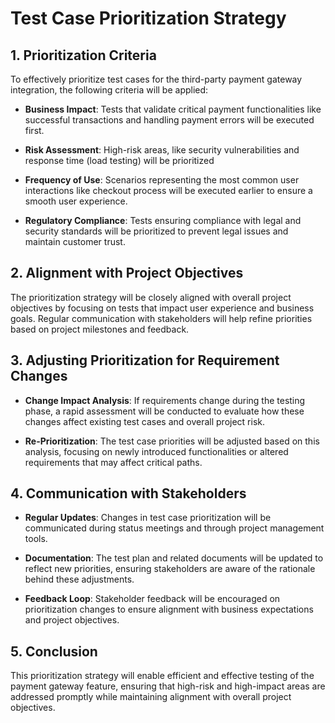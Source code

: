 # Test Case Prioritization Strategy

## 1. Prioritization Criteria
To effectively prioritize test cases for the third-party payment gateway integration, the following criteria will be applied:

- **Business Impact**: Tests that validate critical payment functionalities like successful transactions and handling payment errors will be executed first.

- **Risk Assessment**: High-risk areas, like security vulnerabilities and response time (load testing) will be prioritized

- **Frequency of Use**: Scenarios representing the most common user interactions like checkout process will be executed earlier to ensure a smooth user experience.

- **Regulatory Compliance**: Tests ensuring compliance with legal and security standards will be prioritized to prevent legal issues and maintain customer trust.

## 2. Alignment with Project Objectives
The prioritization strategy will be closely aligned with overall project objectives by focusing on tests that impact user experience and business goals. Regular communication with stakeholders will help refine priorities based on project milestones and feedback.

## 3. Adjusting Prioritization for Requirement Changes
- **Change Impact Analysis**: If requirements change during the testing phase, a rapid assessment will be conducted to evaluate how these changes affect existing test cases and overall project risk.

- **Re-Prioritization**: The test case priorities will be adjusted based on this analysis, focusing on newly introduced functionalities or altered requirements that may affect critical paths.

## 4. Communication with Stakeholders
- **Regular Updates**: Changes in test case prioritization will be communicated during status meetings and through project management tools.

- **Documentation**: The test plan and related documents will be updated to reflect new priorities, ensuring stakeholders are aware of the rationale behind these adjustments.

- **Feedback Loop**: Stakeholder feedback will be encouraged on prioritization changes to ensure alignment with business expectations and project objectives.

## 5. Conclusion
This prioritization strategy will enable efficient and effective testing of the payment gateway feature, ensuring that high-risk and high-impact areas are addressed promptly while maintaining alignment with overall project objectives. 